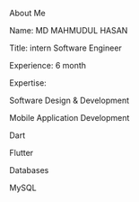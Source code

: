 About Me

Name: MD MAHMUDUL HASAN
 

Title: intern Software Engineer


Experience: 6 month 


Expertise:

Software Design & Development

Mobile Application Development


Dart

Flutter


Databases

MySQL





